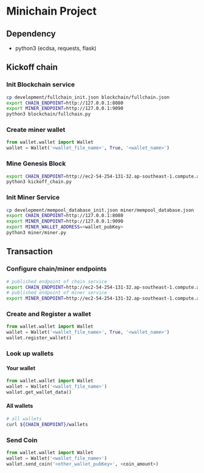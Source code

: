 # Minichain Project

## Dependency

- python3 (ecdsa, requests, flask)

## Kickoff chain

### Init Blockchain service

```bash
cp development/fullchain_init.json blockchain/fullchain.json
export CHAIN_ENDPOINT=http://127.0.0.1:8080
export MINER_ENDPOINT=http://127.0.0.1:9090
python3 blockchain/fullchain.py
```

### Create miner wallet

```python
from wallet.wallet import Wallet
wallet = Wallet('<wallet_file_name>', True, '<wallet_name>')
```

### Mine Genesis Block

```bash
export CHAIN_ENDPOINT=http://ec2-54-254-131-32.ap-southeast-1.compute.amazonaws.com:8080
python3 kickoff_chain.py
```

### Init Miner Service

```bash
cp development/mempool_database_init.json miner/mempool_database.json
export CHAIN_ENDPOINT=http://127.0.0.1:8080
export MINER_ENDPOINT=http://127.0.0.1:9090
export MINER_WALLET_ADDRESS=<wallet_pubKey>
python3 miner/miner.py
```

## Transaction

### Configure chain/miner endpoints

```bash
# published endpoint of chain service
export CHAIN_ENDPOINT=http://ec2-54-254-131-32.ap-southeast-1.compute.amazonaws.com:8080
# published endpoint of miner service
export MINER_ENDPOINT=http://ec2-54-254-131-32.ap-southeast-1.compute.amazonaws.com:9090
```

### Create and Register a wallet

```python
from wallet.wallet import Wallet
wallet = Wallet('<wallet_file_name>', True, '<wallet_name>')
wallet.register_wallet()
```

### Look up wallets

#### Your wallet

```python
from wallet.wallet import Wallet
wallet = Wallet('<wallet_file_name>')
wallet.get_wallet_data()
```

#### All wallets

```bash
# all wallets
curl ${CHAIN_ENDPOINT}/wallets
```

### Send Coin

```python
from wallet.wallet import Wallet
wallet = Wallet('<wallet_file_name>')
wallet.send_coin('<other_wallet_pubKey>', <coin_amount>)
```
